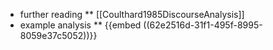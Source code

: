 * further reading
** [[Coulthard1985DiscourseAnalysis]]
* example analysis
** {{embed ((62e2516d-31f1-495f-8995-8059e37c5052))}}